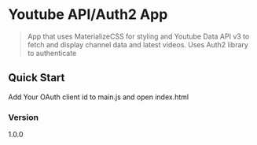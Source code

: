 # Youtube API/Auth2 App

> App that uses MaterializeCSS for styling and Youtube Data API v3 to fetch and display channel data and latest videos. Uses Auth2 library to authenticate

## Quick Start

Add Your OAuth client id to main.js and open index.html

### Version

1.0.0
